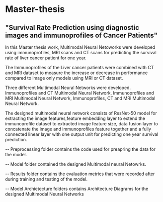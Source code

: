# Master-thesis
## "Survival Rate Prediction using diagnostic images and immunoprofiles of Cancer Patients"

In this Master thesis work,  Multimodal Neural Netoworks were developed using immunoprofiles, MRI scans and CT scans for predicting the survival rate of liver cancer patient for one year.

The Immunoprofiles of the Liver cancer patients were combined with CT and MRI dataset to measure the increase or decrease in performance compared to image only models using MRI or CT dataset.

Three different Multimodal Neural Networks were developed. Immunoprofiles and CT Multimodal Neural Network, Immunoprofiles and MRI Multimodal Neural Network, Immunoprofiles, CT and MRI Multimodal Neural Network.

The designed multimodal neural network consists of ResNet-50 model for extracting the image features,feature embedding layer to extend the immunoprofile dataset to extracted image feature size, data fusion layer to concatenate the image and immunoprofiles feature together and a fully connected linear layer with one output unit for predicting one year survival prediction.

-- Preprocessing folder contains the code used for preapring the data for the model.

-- Model folder contained the designed Multimodal neural Netowrks.

-- Results folder contains the evaluation metrics that were recorded after during training and testing of the model.

-- Model Archietecture folders contains Architecture Diagrams for the designed Multimodal Neural Networks
